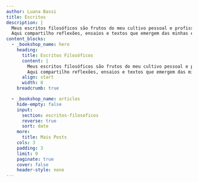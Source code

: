 ```yaml
---
author: Luana Bassi
title: Escritos
description: |
  Meus escritos filosóficos são frutos do meu cultivo pessoal e profissional.
  Aqui compartilho reflexões, ensaios e textos que emergem das minhas experiências.
content_blocks:
  - _bookshop_name: hero
    heading:
      title: Escritos Filosóficos
      content: |
        Meus escritos filosóficos são frutos do meu cultivo pessoal e profissional.
        Aqui compartilho reflexões, ensaios e textos que emergem das minhas experiências.
      align: start
      width: 8
    breadcrumb: true

  - _bookshop_name: articles
    hide-empty: false
    input:
      section: escritos-filosoficos
      reverse: true
      sort: date
    more:
      title: Mais Posts
    cols: 3
    padding: 3
    limit: 9
    paginate: true
    cover: false
    header-style: none
---
```

